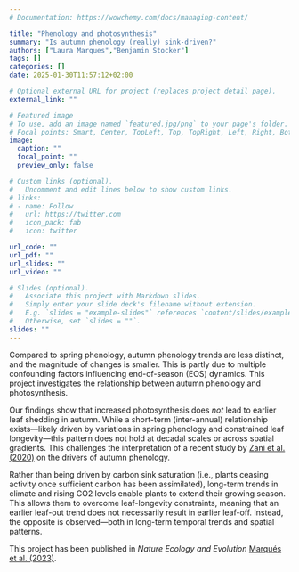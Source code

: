 ```yaml
---
# Documentation: https://wowchemy.com/docs/managing-content/

title: "Phenology and photosynthesis"
summary: "Is autumn phenology (really) sink-driven?"
authors: ["Laura Marques","Benjamin Stocker"]
tags: []
categories: []
date: 2025-01-30T11:57:12+02:00

# Optional external URL for project (replaces project detail page).
external_link: ""

# Featured image
# To use, add an image named `featured.jpg/png` to your page's folder.
# Focal points: Smart, Center, TopLeft, Top, TopRight, Left, Right, BottomLeft, Bottom, BottomRight.
image:
  caption: ""
  focal_point: ""
  preview_only: false

# Custom links (optional).
#   Uncomment and edit lines below to show custom links.
# links:
# - name: Follow
#   url: https://twitter.com
#   icon_pack: fab
#   icon: twitter

url_code: ""
url_pdf: ""
url_slides: ""
url_video: ""

# Slides (optional).
#   Associate this project with Markdown slides.
#   Simply enter your slide deck's filename without extension.
#   E.g. `slides = "example-slides"` references `content/slides/example-slides.md`.
#   Otherwise, set `slides = ""`.
slides: ""
---
```


Compared to spring phenology, autumn phenology trends are less distinct, and the magnitude of changes is smaller. This is partly due to multiple confounding factors influencing end-of-season (EOS) dynamics. This project investigates the relationship between autumn phenology and photosynthesis.

Our findings show that increased photosynthesis does *not* lead to earlier leaf shedding in autumn. While a short-term (inter-annual) relationship exists—likely driven by variations in spring phenology and constrained leaf longevity—this pattern does not hold at decadal scales or across spatial gradients. This challenges the interpretation of a recent study by [Zani et al. (2020)](https://www.science.org/doi/10.1126/science.abd8911) on the drivers of autumn phenology.

Rather than being driven by carbon sink saturation (i.e., plants ceasing activity once sufficient carbon has been assimilated), long-term trends in climate and rising CO2 levels enable plants to extend their growing season. This allows them to overcome leaf-longevity constraints, meaning that an earlier leaf-out trend does not necessarily result in earlier leaf-off. Instead, the opposite is observed—both in long-term temporal trends and spatial patterns.

This project has been published in *Nature Ecology and Evolution* [Marqués et al. (2023)](https://www.nature.com/articles/s41559-022-01946-1).
